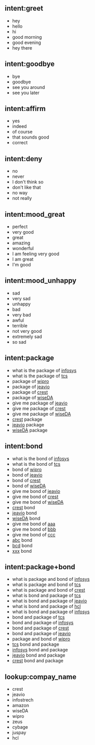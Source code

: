## intent:greet
- hey
- hello
- hi
- good morning
- good evening
- hey there

## intent:goodbye
- bye
- goodbye
- see you around
- see you later

## intent:affirm
- yes
- indeed
- of course
- that sounds good
- correct

## intent:deny
- no
- never
- I don't think so
- don't like that
- no way
- not really

## intent:mood_great
- perfect
- very good
- great
- amazing
- wonderful
- I am feeling very good
- I am great
- I'm good

## intent:mood_unhappy
- sad
- very sad
- unhappy
- bad
- very bad
- awful
- terrible
- not very good
- extremely sad
- so sad

## intent:package
- what is the package of [infosys](company_name)
- what is the package of [tcs](company_name)
- package of [wipro](company_name)
- package of [jeavio](company_name)
- package of [crest](company_name)
- package of [wiseDA](company_name)
- give me package of [jeavio](company_name)
- give me package of [crest](company_name)
- give me package of [wiseDA](company_name)
- [crest](company_name) package
- [jeavio](company_name) package
- [wiseDA](company_name) package

## intent:bond
- what is the bond of [infosys](company_name)
- what is the bond of [tcs](company_name)
- bond of [wipro](company_name)
- bond of [jeavio](company_name)
- bond of [crest](company_name)
- bond of [wiseDA](company_name)
- give me bond of [jeavio](company_name)
- give me bond of [crest](company_name)
- give me bond of [wiseDA](company_name)
- [crest](company_name) bond
- [jeavio](company_name) bond
- [wiseDA](company_name) bond
- give me bond of [aaa](company_name)
- give me bond of [bbb](company_name)
- give me bond of [ccc](company_name)
- [abc](company_name) bond
- [bcd](company_name) bond
- [xxx](company_name) bond


## intent:package+bond
- what is package and bond of [infosys](company_name)
- what is package and bond of [tcs](company_name)
- what is package and bond of [crest](company_name)
- what is bond and package of [tcs](company_name)
- what is bond and package of [jeavio](company_name)
- what is bond and package of [hcl](company_name)
- what is bond and package of [infosys](company_name)
- bond and package of [tcs](company_name)
- bond and package of [infosys](company_name)
- bond and package of [crest](company_name)
- bond and package of [jeavio](company_name)
- package and bond of [wipro](company_name)
- [tcs](company_name) bond and package
- [infosys](company_name) bond and package
- [jeavio](company_name) bond and package
- [crest](company_name) bond and package


## lookup:compay_name
- crest
- jeavio
- infostrech
- amazon
- wiseDA
- wipro
- zeus
- cybage
- juspay
- hcl

